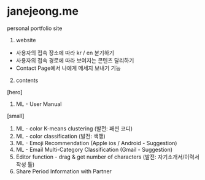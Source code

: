 # janejeong.me 
personal portfolio site 

1. website 
- 사용자의 접속 장소에 따라 kr / en 분기하기 
- 사용자의 접속 경로에 따라 보여지는 콘텐츠 달리하기
- Contact Page에서 나에게 메세지 보내기 기능 


2. contents 

[hero]
1. ML - User Manual 

[small]
1. ML - color K-means clustering (발전: 패션 코디)
2. ML - color classification (발전: 색맹)
3. ML - Emoji Recommendation (Apple ios / Android - Suggestion)
4. ML - Email Multi-Category Classification (Gmail - Suggestion)
5. Editor function - drag & get number of characters (발전: 자기소개서/이력서 작성 툴)
6. Share Period Information with Partner 